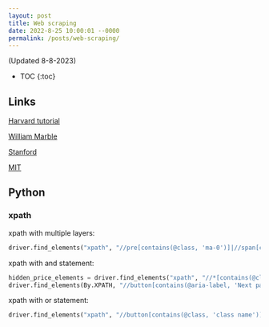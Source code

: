 ```yaml
---
layout: post
title: Web scraping
date: 2022-8-25 10:00:01 --0000
permalink: /posts/web-scraping/
---
```


(Updated 8-8-2023)

* TOC
{:toc}

## Links
[Harvard tutorial](https://iqss.github.io/dss-webscrape/index.html)

[William Marble](https://williammarble.co/files/webscraping_tutorial/webscraping_tutorial.pdf)

[Stanford](https://sites.google.com/a/stanford.edu/rcpedia/screen-scraping/web-scraping-with-r)

[MIT](https://vialab.mit.edu/tutorials/module/scraping-websites/)

## Python

### xpath
xpath with multiple layers:
```Python
driver.find_elements("xpath", "//pre[contains(@class, 'ma-0')]|//span[contains(@class, 'font-weight-bold')]")
```

xpath with and statement:
```Python
hidden_price_elements = driver.find_elements("xpath", "//*[contains(@class, 'click-to-see') and (contains(@class, 'category-slider__item__price category-slider__item__price--inline'))]")
driver.find_elements(By.XPATH, "//button[contains(@aria-label, 'Next page') and not(contains(@class, 'disabled'))]")
```

xpath with or statement:
```Python
driver.find_elements("xpath", "//button[contains(@class, 'class name')]//span[contains(@class, 'subclass name')] | //button[contains(@class, 'class name 2')]//span[contains(@class, 'subclass name')]")
```